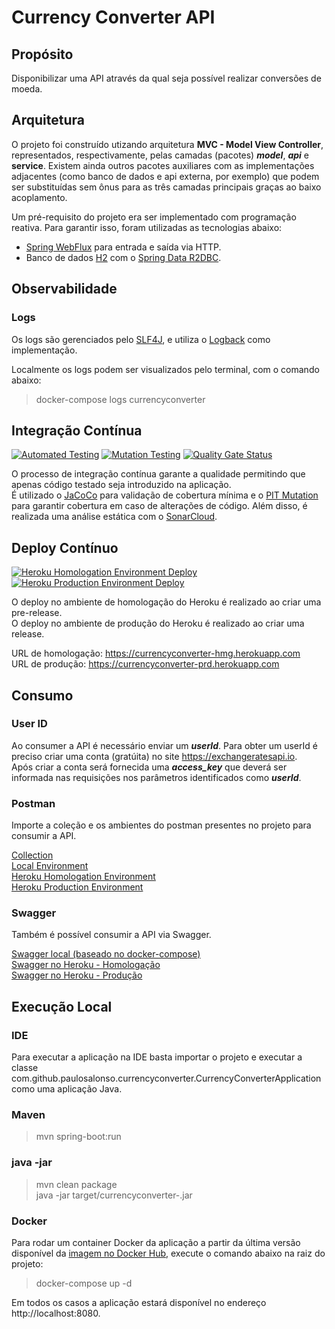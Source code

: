 # Currency Converter API

## Propósito

Disponibilizar uma API através da qual seja possível realizar conversões de moeda.

## Arquitetura

O projeto foi construído utizando arquitetura __MVC - Model View Controller__, representados, respectivamente,
pelas camadas (pacotes) ___model___, ___api___ e __service__. Existem ainda outros pacotes auxiliares
com as implementações adjacentes (como banco de dados e api externa, por exemplo) que podem ser 
substituídas sem ônus para as três camadas principais graças ao baixo acoplamento.

Um pré-requisito do projeto era ser implementado com programação reativa. Para garantir isso, foram
utilizadas as tecnologias abaixo:

- [Spring WebFlux](https://docs.spring.io/spring-framework/docs/current/reference/html/web-reactive.html)
para entrada e saída via HTTP.  
- Banco de dados [H2](https://www.h2database.com/) com o [Spring Data R2DBC](https://spring.io/projects/spring-data-r2dbc).

## Observabilidade

### Logs

Os logs são gerenciados pelo [SLF4J](http://www.slf4j.org/), e utiliza o [Logback](http://logback.qos.ch/) como implementação.

Localmente os logs podem ser visualizados pelo terminal, com o comando abaixo:

> docker-compose logs currencyconverter

## Integração Contínua

[![Automated Testing](https://github.com/paulosalonso/currencyconverter/actions/workflows/automated-testing.yml/badge.svg)](https://github.com/paulosalonso/currencyconverter/actions/workflows/automated-testing.yml)
[![Mutation Testing](https://github.com/paulosalonso/currencyconverter/actions/workflows/mutation-testing.yml/badge.svg)](https://github.com/paulosalonso/currencyconverter/actions/workflows/mutation-testing.yml)
[![Quality Gate Status](https://sonarcloud.io/api/project_badges/measure?project=paulosalonso_currencyconverter&metric=alert_status)](https://sonarcloud.io/summary/new_code?id=paulosalonso_currencyconverter)

O processo de integração contínua garante a qualidade permitindo que apenas código testado seja 
introduzido na aplicação.  
É utilizado o [JaCoCo](https://www.jacoco.org/) para validação de cobertura mínima e o
[PIT Mutation](https://pitest.org/) para garantir cobertura em caso de alterações de código.
Além disso, é realizada uma análise estática com o [SonarCloud](https://sonarcloud.io/dashboard?id=paulosalonso_research).

## Deploy Contínuo

[![Heroku Homologation Environment Deploy](https://github.com/paulosalonso/currencyconverter/actions/workflows/deploy-heroku-hmg.yml/badge.svg)](https://github.com/paulosalonso/currencyconverter/actions/workflows/deploy-heroku-hmg.yml)
[![Heroku Production Environment Deploy](https://github.com/paulosalonso/currencyconverter/actions/workflows/deploy-heroku-prd.yml/badge.svg)](https://github.com/paulosalonso/currencyconverter/actions/workflows/deploy-heroku-prd.yml)

O deploy no ambiente de homologação do Heroku é realizado ao criar uma pre-release.  
O deploy no ambiente de produção do Heroku é realizado ao criar uma release.

URL de homologação: https://currencyconverter-hmg.herokuapp.com  
URL de produção: https://currencyconverter-prd.herokuapp.com

## Consumo

### User ID

Ao consumer a API é necessário enviar um ___userId___. Para obter um userId é preciso criar uma conta
(gratúita) no site https://exchangeratesapi.io.  
Após criar a conta será fornecida uma ___access_key___
que deverá ser informada nas requisições nos parâmetros identificados como ___userId___.

### Postman

Importe a coleção e os ambientes do postman presentes no projeto para consumir a API.

[Collection](https://github.com/paulosalonso/currencyconverter/blob/main/.postman/Currency%20Converter%20API.postman_collection.json)  
[Local Environment](https://github.com/paulosalonso/currencyconverter/blob/main/.postman/Currency%20Converter%20LOCAL.postman_environment.json)  
[Heroku Homologation Environment](https://github.com/paulosalonso/currencyconverter/blob/main/.postman/Currency%20Converter%20HML.postman_environment.json)  
[Heroku Production Environment](https://github.com/paulosalonso/currencyconverter/blob/main/.postman/Currency%20Converter%20PRD.postman_environment.json)

### Swagger

Também é possível consumir a API via Swagger.

[Swagger local (baseado no docker-compose)](http://localhost:8080/swagger-ui.html)  
[Swagger no Heroku - Homologação](https://currencyconverter-hmg.herokuapp.com/swagger-ui.html)  
[Swagger no Heroku - Produção](https://currencyconverter-prd.herokuapp.com/swagger-ui.html)

## Execução Local

### IDE

Para executar a aplicação na IDE basta importar o projeto e executar a classe com.github.paulosalonso.currencyconverter.CurrencyConverterApplication como uma aplicação Java.

### Maven

> mvn spring-boot:run

### java -jar
> mvn clean package \
> java -jar target/currencyconverter-<version>.jar

### Docker

Para rodar um container Docker da aplicação a partir da última versão disponível da 
[imagem no Docker Hub](https://hub.docker.com/repository/docker/paulosalonso/currencyconverter), 
execute o comando abaixo na raiz do projeto:

> docker-compose up -d

Em todos os casos a aplicação estará disponível no endereço http://localhost:8080.